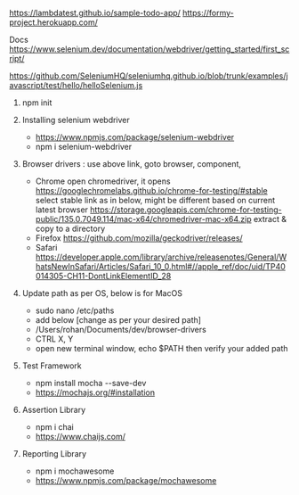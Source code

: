 https://lambdatest.github.io/sample-todo-app/
https://formy-project.herokuapp.com/

Docs
https://www.selenium.dev/documentation/webdriver/getting_started/first_script/

https://github.com/SeleniumHQ/seleniumhq.github.io/blob/trunk/examples/javascript/test/hello/helloSelenium.js

1. npm init
2. Installing selenium webdriver
   - https://www.npmjs.com/package/selenium-webdriver
   - npm i selenium-webdriver
3. Browser drivers : use above link, goto browser, component,

   - Chrome
     open chromedriver, it opens https://googlechromelabs.github.io/chrome-for-testing/#stable
     select stable link as in below, might be different based on current latest browser
     https://storage.googleapis.com/chrome-for-testing-public/135.0.7049.114/mac-x64/chromedriver-mac-x64.zip
     extract & copy to a directory
   - Firefox
     https://github.com/mozilla/geckodriver/releases/
   - Safari  
     https://developer.apple.com/library/archive/releasenotes/General/WhatsNewInSafari/Articles/Safari_10_0.html#//apple_ref/doc/uid/TP40014305-CH11-DontLinkElementID_28

4. Update path as per OS, below is for MacOS

   - sudo nano /etc/paths
   - add below [change as per your desired path]
   - /Users/rohan/Documents/dev/browser-drivers
   - CTRL X, Y
   - open new terminal window, echo $PATH then verify your added path

5. Test Framework

   - npm install mocha --save-dev
   - https://mochajs.org/#installation

6. Assertion Library

   - npm i chai
   - https://www.chaijs.com/

7. Reporting Library
   - npm i mochawesome
   - https://www.npmjs.com/package/mochawesome
